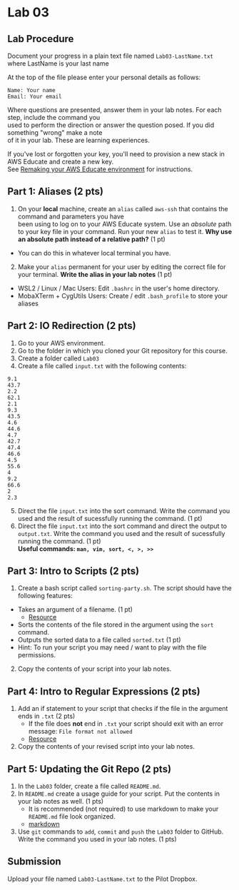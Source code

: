 # Lab 03

## Lab Procedure
Document your progress in a plain text file named `Lab03-LastName.txt`  
where LastName is your last name

At the top of the file please enter your personal details as follows:
```
Name: Your name
Email: Your email

```

Where questions are presented, answer them in your lab notes.  For each step, include the command you  
used to perform the direction or answer the question posed.  If you did something "wrong" make a note  
of it in your lab.  These are learning experiences.

If you've lost or forgotten your key, you'll need to provision a new stack in AWS Educate and create a new key.  
See [Remaking your AWS Educate environment](../../..) for instructions.

## Part 1: Aliases (2 pts)
1. On your **local** machine, create an `alias` called `aws-ssh` that contains the command and parameters you have  
been using to log on to your AWS Educate system.  Use an *absolute* path to your key file in your command.  Run your new `alias` to test it.  **Why use an absolute path instead of a relative path?** (1 pt)
* You can do this in whatever local terminal you have.
2. Make your `alias` permanent for your user by editing the correct file for your terminal.  **Write the alias in your lab notes** (1 pt)
* WSL2 / Linux / Mac Users: Edit `.bashrc` in the user's home directory.
* MobaXTerm + CygUtils Users: Create / edit `.bash_profile` to store your aliases

## Part 2: IO Redirection (2 pts)
1. Go to your AWS environment.
2. Go to the folder in which you cloned your Git repository for this course.
3. Create a folder called `Lab03`
4. Create a file called `input.txt` with the following contents:
```
9.1
43.7
2.2
62.1
2.1
9.3
43.5
4.6
44.6
4.7
42.7
47.4
46.6
4.5
55.6
4
9.2
66.6
2
2.3
```
5. Direct the file `input.txt` into the sort command.  Write the command you used and the result of sucessfully running the command. (1 pt)
6. Direct the file `input.txt` into the sort command and direct the output to `output.txt`.  Write the command you used and the result of sucessfully running the command. (1 pt)  
**Useful commands: `man, vim, sort, <, >, >>`**

## Part 3: Intro to Scripts (2 pts)
1. Create a bash script called `sorting-party.sh`.  The script should have the following features:
* Takes an argument of a filename. (1 pt)
    * [Resource](https://www.baeldung.com/linux/use-command-line-arguments-in-bash-script)
* Sorts the contents of the file stored in the argument using the `sort` command.
* Outputs the sorted data to a file called `sorted.txt` (1 pt)
* Hint: To run your script you may need / want to play with the file permissions.
2. Copy the contents of your script into your lab notes.

## Part 4: Intro to Regular Expressions (2 pts)
1. Add an if statement to your script that checks if the file in the argument ends in `.txt` (2 pts)
    * If the file does **not** end in `.txt` your script should exit with an error message: `File format not allowed`
    * [Resource](https://www.poftut.com/how-to-use-regular-expression-regex-in-bash-linux/)
2. Copy the contents of your revised script into your lab notes.

## Part 5: Updating the Git Repo (2 pts)
1. In the `Lab03` folder, create a file called `README.md`.
2. In `README.md` create a usage guide for your script.  Put the contents in your lab notes as well. (1 pts)
    * It is recommended (not required) to use markdown to make your `README.md` file look organized.
    * [markdown](https://github.com/adam-p/markdown-here/wiki/Markdown-Cheatsheet)
3. Use `git` commands to `add`, `commit` and `push` the `Lab03` folder to GitHub.  Write the command you used in your lab notes. (1 pts)

## Submission
Upload your file named `Lab03-LastName.txt` to the Pilot Dropbox.

